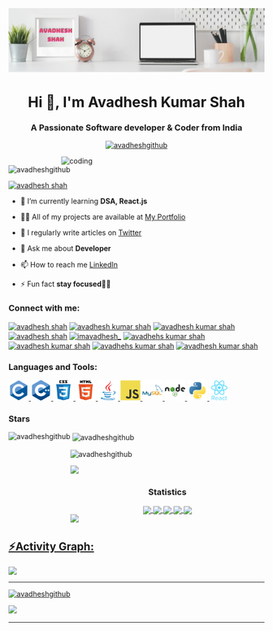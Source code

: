 ![logo](https://github.com/avadheshgithub/avadheshgithub/blob/main/Banner.png)
<h1 align="center">Hi 👋, I'm Avadhesh Kumar Shah</h1>

<h3 align="center">A Passionate Software developer & Coder from India</h3>
<p align="center"> 
<a href="https://github.com/ryo-ma/github-profile-trophy"><img src="https://github-profile-trophy.vercel.app/?username=avadheshgithub" alt="avadheshgithub" /></a>
</p>

<img align="right" alt="coding" width="400" src="https://camo.githubusercontent.com/7de37139d0b4c1ce40865e799b446c0e963a3dd8fb68d239707237c40604fa3d/68747470733a2f2f63646e2e6472696262626c652e636f6d2f75736572732f3733303730332f73637265656e73686f74732f363538313234332f6176656e746f2e676966">


<p align="left"> <img src="https://komarev.com/ghpvc/?username=avadheshgithub&label=Profile%20views&color=0e75b6&style=flat" alt="avadheshgithub" /> </p>

<p align="left"> <a href="https://twitter.com/avadhesh shah" target="blank"><img src="https://img.shields.io/twitter/follow/avadhesh shah?logo=twitter&style=for-the-badge" alt="avadhesh shah" /></a> </p>

- 🌱 I’m currently learning **DSA, React.js**

- 👨‍💻 All of my projects are available at [My Portfolio](https://avadheshgithub.github.io/My_Portfolio/)

- 📝 I regularly write articles on [Twitter](https://x.com/Avadhesh_04/)

- 💬 Ask me about **Developer**

- 📫 How to reach me [LinkedIn](http://www.linkedin.com/in/avadhesh-kumar-shah-39b987245)

- ⚡ Fun fact **stay focused👨‍🎓**

<h3 align="left">Connect with me:</h3>
<p align="left">
<a href="https://x.com/AshokKu54581141?t=YlVyL2TqYXZJzUwSLHOP8A&s=08" target="blank"><img align="center" src="https://raw.githubusercontent.com/rahuldkjain/github-profile-readme-generator/master/src/images/icons/Social/twitter.svg" alt="avadhesh shah" height="30" width="40" /></a>
<a href="http://www.linkedin.com/in/avadhesh-kumar-shah-39b987245" target="blank"><img align="center" src="https://raw.githubusercontent.com/rahuldkjain/github-profile-readme-generator/master/src/images/icons/Social/linked-in-alt.svg" alt="avadhesh kumar shah" height="30" width="40" /></a>
<a href="https://www.kaggle.com/avadheshkumarshah" target="_blank"><img align="center" src="https://www.kaggle.com/static/images/site-logo.png" alt="avadhesh kumar shah" height="30" width="40" />
</a>
<a href="https://www.facebook.com/avadheshkumar.shah.18" target="blank"><img align="center" src="https://raw.githubusercontent.com/rahuldkjain/github-profile-readme-generator/master/src/images/icons/Social/facebook.svg" alt="avadhesh shah" height="30" width="40" /></a>
<a href="https://instagram.com/imavadhesh__" target="blank"><img align="center" src="https://raw.githubusercontent.com/rahuldkjain/github-profile-readme-generator/master/src/images/icons/Social/instagram.svg" alt="imavadhesh_" height="30" width="40" /></a>
<a href="https://www.hackerrank.com/avadhehs kumar shah" target="blank"><img align="center" src="https://raw.githubusercontent.com/rahuldkjain/github-profile-readme-generator/master/src/images/icons/Social/hackerrank.svg" alt="avadhehs kumar shah" height="30" width="40" /></a>
<a href="https://leetcode.com/u/avadhesh_04/" target="blank"><img align="center" src="https://raw.githubusercontent.com/rahuldkjain/github-profile-readme-generator/master/src/images/icons/Social/leet-code.svg" alt="avadhesh kumar shah" height="30" width="40" /></a>
<a href="https://www.hackerearth.com/avadhehs kumar shah" target="blank"><img align="center" src="https://raw.githubusercontent.com/rahuldkjain/github-profile-readme-generator/master/src/images/icons/Social/hackerearth.svg" alt="avadhehs kumar shah" height="30" width="40" /></a>
<a href="https://auth.geeksforgeeks.org/user/avadhesh kumar shah" target="blank"><img align="center" src="https://raw.githubusercontent.com/rahuldkjain/github-profile-readme-generator/master/src/images/icons/Social/geeks-for-geeks.svg" alt="avadhesh kumar shah" height="30" width="40" /></a>
</p>

<h3 align="left">Languages and Tools:</h3>
<p align="left"> <a href="https://www.cprogramming.com/" target="_blank" rel="noreferrer"> <img src="https://raw.githubusercontent.com/devicons/devicon/master/icons/c/c-original.svg" alt="c" width="40" height="40"/> </a> <a href="https://www.w3schools.com/cpp/" target="_blank" rel="noreferrer"> <img src="https://raw.githubusercontent.com/devicons/devicon/master/icons/cplusplus/cplusplus-original.svg" alt="cplusplus" width="40" height="40"/> </a> <a href="https://www.w3schools.com/css/" target="_blank" rel="noreferrer"> <img src="https://raw.githubusercontent.com/devicons/devicon/master/icons/css3/css3-original-wordmark.svg" alt="css3" width="40" height="40"/> </a> <a href="https://www.w3.org/html/" target="_blank" rel="noreferrer"> <img src="https://raw.githubusercontent.com/devicons/devicon/master/icons/html5/html5-original-wordmark.svg" alt="html5" width="40" height="40"/> </a> <a href="https://www.java.com" target="_blank" rel="noreferrer"> <img src="https://raw.githubusercontent.com/devicons/devicon/master/icons/java/java-original.svg" alt="java" width="40" height="40"/> </a> <a href="https://developer.mozilla.org/en-US/docs/Web/JavaScript" target="_blank" rel="noreferrer"> <img src="https://raw.githubusercontent.com/devicons/devicon/master/icons/javascript/javascript-original.svg" alt="javascript" width="40" height="40"/> </a> <a href="https://www.mysql.com/" target="_blank" rel="noreferrer"> <img src="https://raw.githubusercontent.com/devicons/devicon/master/icons/mysql/mysql-original-wordmark.svg" alt="mysql" width="40" height="40"/> </a> <a href="https://nodejs.org" target="_blank" rel="noreferrer"> <img src="https://raw.githubusercontent.com/devicons/devicon/master/icons/nodejs/nodejs-original-wordmark.svg" alt="nodejs" width="40" height="40"/> </a> <a href="https://www.python.org" target="_blank" rel="noreferrer"> <img src="https://raw.githubusercontent.com/devicons/devicon/master/icons/python/python-original.svg" alt="python" width="40" height="40"/> </a> <a href="https://reactjs.org/" target="_blank" rel="noreferrer"> <img src="https://raw.githubusercontent.com/devicons/devicon/master/icons/react/react-original-wordmark.svg" alt="react" width="40" height="40"/> </a> </p>

<h3 align="left">Stars</h3>
<img align="left" height="180em" src="https://github-readme-stats.vercel.app/api/top-langs/?username=avadheshgithub&layout=compact&theme=transparent" alt=avadheshgithub />

<p>&nbsp;<img align="center" height="180em" src="https://github-readme-stats.vercel.app/api?username=avadheshgithub&show_icons=true&locale=en&theme=transparent" alt="avadheshgithub" /></p>

<p><img align="center" height="180em" src="https://github-readme-streak-stats.herokuapp.com/?user=avadheshgithub&theme=transparent" alt="avadheshgithub" /></p>

<img src="https://user-images.githubusercontent.com/73097560/115834477-dbab4500-a447-11eb-908a-139a6edaec5c.gif"><h3 align="center">Statistics</h3>
<div align="center">
<a href="https://github.com/avadheshgithub">
<img align="center" src="http://github-profile-summary-cards.vercel.app/api/cards/stats?username=avadheshgithub&theme=2077" height="180em" />
<img align="center" src="http://github-profile-summary-cards.vercel.app/api/cards/most-commit-language?username=avadheshgithub&theme=2077" height="180em" />
<img align="center" src="http://github-profile-summary-cards.vercel.app/api/cards/repos-per-language?username=avadheshgithub&theme=2077" height="180em" />
<img align="center" src="http://github-profile-summary-cards.vercel.app/api/cards/productive-time?username=avadheshgithub&theme=2077" height="180em" />
<img align="center" src="http://github-profile-summary-cards.vercel.app/api/cards/profile-details?username=avadheshgithub&theme=2077" height="180em" />
</div>
<img src="https://user-images.githubusercontent.com/73097560/115834477-dbab4500-a447-11eb-908a-139a6edaec5c.gif"><h2 align="left">⚡Activity Graph:</h2>
<img align="center" src="https://github-readme-activity-graph.vercel.app/graph?username=avadheshgithub&theme=synthwave-84"/>

---
<p align="left"> <img src="https://komarev.com/ghpvc/?username=avadheshgithub&label=Profile%20views&color=eb345e&style=flat" alt="avadheshgithub" /> </p>



<!-- Proudly created with GPRM ( https://gprm.itsvg.in ) -->
<img src="https://raw.githubusercontent.com/Trilokia/Trilokia/379277808c61ef204768a61bbc5d25bc7798ccf1/bottom_header.svg" />

---



